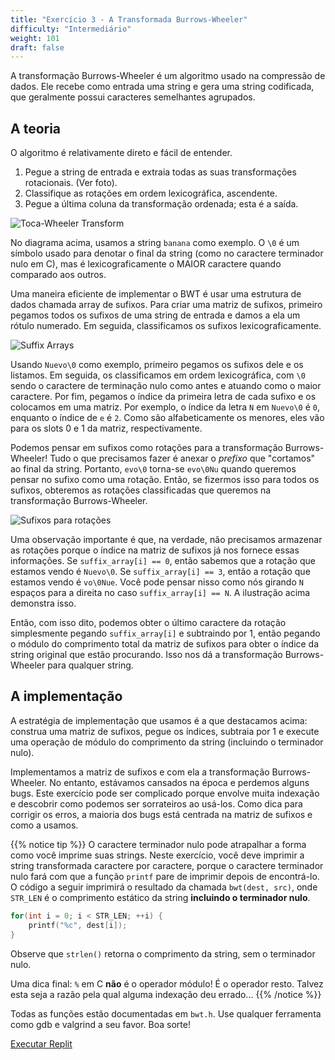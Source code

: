 ```yaml
---
title: "Exercício 3 - A Transformada Burrows-Wheeler"
difficulty: "Intermediário"
weight: 101
draft: false
---
```


A transformação Burrows-Wheeler é um algoritmo usado na compressão de dados. Ele recebe como entrada uma string e gera uma string codificada, que geralmente possui caracteres semelhantes agrupados.

## A teoria

O algoritmo é relativamente direto e fácil de entender.

1. Pegue a string de entrada e extraia todas as suas transformações rotacionais. (Ver foto).
2. Classifique as rotações em ordem lexicográfica, ascendente.
3. Pegue a última coluna da transformação ordenada; esta é a saída.

![Toca-Wheeler Transform](../resources/e3-01.png)

No diagrama acima, usamos a string `banana` como exemplo. O `\0` é um símbolo usado para denotar o final da string (como no caractere terminador nulo em C), mas é lexicograficamente o MAIOR caractere quando comparado aos outros.

Uma maneira eficiente de implementar o BWT é usar uma estrutura de dados chamada array de sufixos. Para criar uma matriz de sufixos, primeiro pegamos todos os sufixos de uma string de entrada e damos a ela um rótulo numerado. Em seguida, classificamos os sufixos lexicograficamente.

![Suffix Arrays](../resources/e3-02.png)

Usando `Nuevo\0` como exemplo, primeiro pegamos os sufixos dele e os listamos. Em seguida, os classificamos em ordem lexicográfica, com `\0` sendo o caractere de terminação nulo como antes e atuando como o maior caractere. Por fim, pegamos o índice da primeira letra de cada sufixo e os colocamos em uma matriz. Por exemplo, o índice da letra `N` em `Nuevo\0` é `0`, enquanto o índice de `e` é `2`. Como são alfabeticamente os menores, eles vão para os slots 0 e 1 da matriz, respectivamente.

Podemos pensar em sufixos como rotações para a transformação Burrows-Wheeler! Tudo o que precisamos fazer é anexar o *prefixo* que "cortamos" ao final da string. Portanto, `evo\0` torna-se `evo\0Nu` quando queremos pensar no sufixo como uma rotação. Então, se fizermos isso para todos os sufixos, obteremos as rotações classificadas que queremos na transformação Burrows-Wheeler.

![Sufixos para rotações](../resources/e3-03.png)

Uma observação importante é que, na verdade, não precisamos armazenar as rotações porque o índice na matriz de sufixos já nos fornece essas informações. Se `suffix_array[i] == 0`, então sabemos que a rotação que estamos vendo é `Nuevo\0`. Se `suffix_array[i] == 3`, então a rotação que estamos vendo é `vo\0Nue`. Você pode pensar nisso como nós girando `N` espaços para a direita no caso `suffix_array[i] == N`. A ilustração acima demonstra isso.

Então, com isso dito, podemos obter o último caractere da rotação simplesmente pegando `suffix_array[i]` e subtraindo por 1, então pegando o módulo do comprimento total da matriz de sufixos para obter o índice da string original que estão procurando. Isso nos dá a transformação Burrows-Wheeler para qualquer string.

## A implementação

A estratégia de implementação que usamos é a que destacamos acima: construa uma matriz de sufixos, pegue os índices, subtraia por 1 e execute uma operação de módulo do comprimento da string (incluindo o terminador nulo).

Implementamos a matriz de sufixos e com ela a transformação Burrows-Wheeler. No entanto, estávamos cansados na época e perdemos alguns bugs. Este exercício pode ser complicado porque envolve muita indexação e descobrir como podemos ser sorrateiros ao usá-los. Como dica para corrigir os erros, a maioria dos bugs está centrada na matriz de sufixos e como a usamos.

{{% notice tip %}}
O caractere terminador nulo pode atrapalhar a forma como você imprime suas strings. Neste exercício, você deve imprimir a string transformada caractere por caractere, porque o caractere terminador nulo fará com que a função `printf` pare de imprimir depois de encontrá-lo. O código a seguir imprimirá o resultado da chamada `bwt(dest, src)`, onde `STR_LEN` é o comprimento estático da string **incluindo o terminador nulo**.
```c
for(int i = 0; i < STR_LEN; ++i) {
	printf("%c", dest[i]);
}
```
Observe que `strlen()` retorna o comprimento da string, sem o terminador nulo.

Uma dica final: `%` em C **não** é o operador módulo! É o operador resto. Talvez esta seja a razão pela qual alguma indexação deu errado...
{{% /notice %}}

Todas as funções estão documentadas em `bwt.h`. Use qualquer ferramenta como gdb e valgrind a seu favor. Boa sorte!

<a class="my-2 mx-4 btn btn-info" href="https://replit.com/@nuevofoundation/Debugging-Exercise-3" target="_blank">Executar Replit</a>
